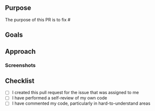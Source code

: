 ## Purpose
<!--- Describe the problems, issues, or needs driving this feature/fix and include links to related issues -->
The purpose of this PR is to fix #<issue-number>



## Goals
<!---  Describe the solutions that this feature/fix will introduce to resolve the problems described above -->



## Approach
<!--- Describe how you are implementing the solutions. Include a link to a Markdown file or Google doc if the feature write-up is too long to paste here. -->



### Screenshots
<!---  Include an animated GIF or screenshot if the change affects the UI.  -->
  


##  Checklist
- [ ] I created this pull request for the issue that was assigned to me
- [ ] I have performed a self-review of my own code
- [ ] I have commented my code, particularly in hard-to-understand areas
